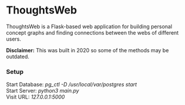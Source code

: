 # ThoughtsWeb

ThoughtsWeb is a Flask-based web application for building personal concept graphs and finding connections between the webs of different users.

**Disclaimer:** This was built in 2020 so some of the methods may be outdated.

### Setup

Start Database:  *pg_ctl -D /usr/local/var/postgres start* \
Start Server:  *python3 main.py* \
Visit URL:  *127.0.0.1:5000*
